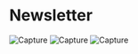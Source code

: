 # Newsletter
![Capture](https://user-images.githubusercontent.com/35402892/71532640-4c793600-28c2-11ea-98c8-5af5d1073bf2.JPG)
![Capture](https://user-images.githubusercontent.com/35402892/71532686-919d6800-28c2-11ea-9845-078fe9ac6251.JPG)
![Capture](https://user-images.githubusercontent.com/35402892/71532770-02448480-28c3-11ea-8296-17f3bf1eb1db.JPG)
